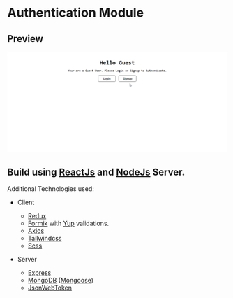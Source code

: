 # Authentication Module

## Preview

![Preview GIF](https://raw.githubusercontent.com/hsbali/authentication-module/master/preview.gif)

## Build using [ReactJs](https://reactjs.org/) and [NodeJs](https://nodejs.org/) Server.

Additional Technologies used:
- Client
    - [Redux](https://redux.js.org/)
    - [Formik](https://www.npmjs.com/package/formik) with [Yup](https://www.npmjs.com/package/yup) validations.
    - [Axios](https://www.npmjs.com/package/axios)
    - [Tailwindcss](https://tailwindcss.com/)
    - [Scss](https://sass-lang.com/)

- Server
    - [Express](https://expressjs.com/)
    - [MongoDB](https://www.mongodb.com/) ([Mongoose](https://mongoosejs.com/))
    - [JsonWebToken](https://www.npmjs.com/package/jsonwebtoken)


